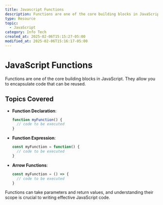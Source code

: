 ```yaml
---
title: Javascript Functions
description: Functions are one of the core building blocks in JavaScript. They allow you to encapsulate code that can be reused.
type: Resource
topic:
  - JavaScript
category: Info Tech
created_at: 2025-02-06T15:15:27-05:00
modified_at: 2025-02-06T15:16:17-05:00
---
```


# JavaScript Functions

Functions are one of the core building blocks in JavaScript. They allow you to encapsulate code that can be reused.

## Topics Covered

- **Function Declaration**: 
  ```javascript
  function myFunction() {
    // code to be executed
  }
  ```
- **Function Expression**:
  ```javascript
  const myFunction = function() {
    // code to be executed
  }
  ```
- **Arrow Functions**:
  ```javascript
  const myFunction = () => {
    // code to be executed
  }
  ```

Functions can take parameters and return values, and understanding their scope is crucial to writing effective JavaScript code.
